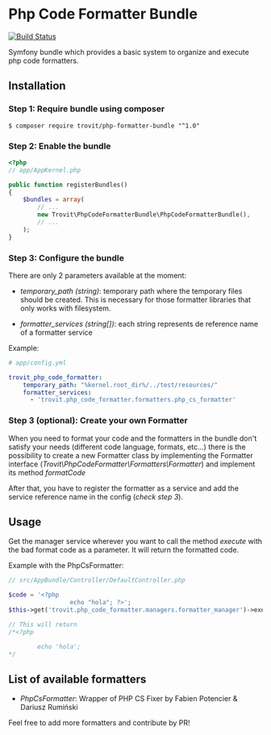 # Php Code Formatter Bundle
[![Build Status](https://secure.travis-ci.org/trovit/php-code-formatter-bundle.png)](http://travis-ci.org/trovit/php-code-formatter-bundle) 

Symfony bundle which provides a basic system to organize and execute php code formatters.

## Installation

### Step 1: Require bundle using composer

```Shell
$ composer require trovit/php-formatter-bundle "^1.0"
```


### Step 2: Enable the bundle

```php
<?php
// app/AppKernel.php

public function registerBundles()
{
    $bundles = array(
        // ...
        new Trovit\PhpCodeFormatterBundle\PhpCodeFormatterBundle(),
        // ...
    );
}
```

### Step 3: Configure the bundle  

There are only 2 parameters available at the moment:

- *temporary_path* _(string)_: temporary path where the temporary files should be created. This is necessary for those formatter libraries that only works with filesystem.

- *formatter_services* _(string[])_: each string represents de reference name of a formatter service

Example:
```yaml
# app/config.yml

trovit_php_code_formatter:
    temporary_path: "%kernel.root_dir%/../test/resources/"
    formatter_services:
      - 'trovit.php_code_formatter.formatters.php_cs_formatter'
```
### Step 3 (optional): Create your own Formatter

When you need to format your code and the formatters in the bundle don't satisfy your needs (different code language, formats, etc...) there is the possibility to create a new Formatter class by implementing the Formatter interface (_Trovit\PhpCodeFormatter\Formatters\Formatter_) and implement its method *formatCode*

After that, you have to register the formatter as a service and add the service reference name in the config (_check step 3_).


## Usage

Get the manager service wherever you want to call the method *execute* with the bad format code as a parameter. It will return the formatted code.

Example with the PhpCsFormatter:
```php
// src/AppBundle/Controller/DefaultController.php

$code = '<?php                    
                 echo "hola"; ?>';
$this->get('trovit.php_code_formatter.managers.formatter_manager')->execute($code);

// This will return
/*<?php

        echo 'hola';
*/
```

## List of available formatters

- *PhpCsFormatter*: Wrapper of PHP CS Fixer by Fabien Potencier & Dariusz Rumiński


Feel free to add more formatters and contribute by PR!
